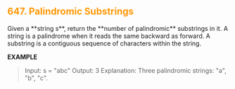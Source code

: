 <h2 style="color:#F90;">647. Palindromic Substrings</h2>
Given a **string s**, return the **number of palindromic** substrings in it.
A string is a palindrome when it reads the same backward as forward.
A substring is a contiguous sequence of characters within the string.

**EXAMPLE**

> Input: s = "abc"
> Output: 3
> Explanation: Three palindromic strings: "a", "b", "c".